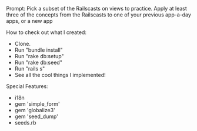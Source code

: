 Prompt: Pick a subset of the Railscasts on views to practice. Apply at least three of the concepts from the Railscasts to one of your previous app-a-day apps, or a new app

How to check out what I created:
<ul>
<li>Clone.</li>
<li>Run "bundle install"</li>
<li>Run "rake db:setup"</li>
<li>Run "rake db:seed"</li>
<li>Run "rails s"</li>
<li>See all the cool things I implemented!</li>
</ul>

Special Features:
- i18n
- gem 'simple_form'
- gem 'globalize3'
- gem 'seed_dump'
- seeds.rb
